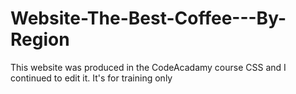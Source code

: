 # Website-The-Best-Coffee---By-Region

This website was produced in the CodeAcadamy course CSS and I continued to edit it.
It's for training only
